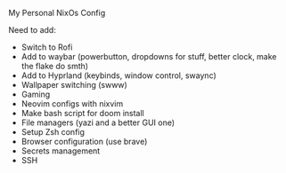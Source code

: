 My Personal NixOs Config

Need to add:
- Switch to Rofi
- Add to waybar (powerbutton, dropdowns for stuff, better clock, make the flake do smth)
- Add to Hyprland (keybinds, window control, swaync)
- Wallpaper switching (swww)
- Gaming
- Neovim configs with nixvim
- Make bash script for doom install
- File managers (yazi and a better GUI one)
- Setup Zsh config
- Browser configuration (use brave)
- Secrets management
- SSH
